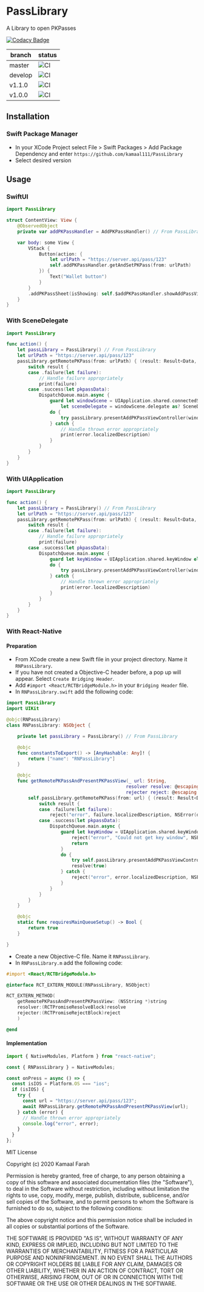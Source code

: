 # PassLibrary

A Library to open PKPasses

[![Codacy Badge](https://app.codacy.com/project/badge/Grade/93f62ad927354005bace45e6bff5346f)](https://www.codacy.com/manual/kamaal111/PassLibrary?utm_source=github.com&utm_medium=referral&utm_content=kamaal111/PassLibrary&utm_campaign=Badge_Grade)

| branch  | status                                                                                        |
| ------- | --------------------------------------------------------------------------------------------- |
| master  | ![CI](https://github.com/kamaal111/PassLibrary/workflows/CI/badge.svg?branch=master)          |
| develop | ![CI](https://github.com/kamaal111/PassLibrary/workflows/CI/badge.svg?branch=develop)         |
| v1.1.0  | ![CI](https://github.com/kamaal111/PassLibrary/workflows/CI/badge.svg?branch=release%2F1.1.0) |
| v1.0.0  | ![CI](https://github.com/kamaal111/PassLibrary/workflows/CI/badge.svg?branch=release%2F1.0.0) |

## Installation

### Swift Package Manager

- In your XCode Project select File > Swift Packages > Add Package Dependency and enter `https://github.com/kamaal111/PassLibrary`
- Select desired version

## Usage

### SwiftUI

```swift
import PassLibrary

struct ContentView: View {
    @ObservedObject
    private var addPKPassHandler = AddPKPassHandler() // From PassLibrary

    var body: some View {
        VStack {
            Button(action: {
                let urlPath = "https://server.api/pass/123"
                self.addPKPassHandler.getAndSetPKPass(from: urlPath)
            }) {
                Text("Wallet button")
            }
        }
        .addPKPassSheet(isShowing: self.$addPKPassHandler.showAddPassView, pass: self.addPKPassHandler.pass) // From PassLibrary
    }
}
```

### With SceneDelegate

```swift
import PassLibrary

func action() {
    let passLibrary = PassLibrary() // From PassLibrary
    let urlPath = "https://server.api/pass/123"
    passLibrary.getRemotePKPass(from: urlPath) { (result: Result<Data, Error>) in
        switch result {
        case .failure(let failure):
            // Handle failure appropriately
            print(failure)
        case .success(let pkpassData):
            DispatchQueue.main.async {
                guard let windowScene = UIApplication.shared.connectedScenes.first as? UIWindowScene,
                    let sceneDelegate = windowScene.delegate as? SceneDelegate else { return }
                do {
                    try passLibrary.presentAddPKPassViewController(window: sceneDelegate.window, pkpassData: pkpassData)
                } catch {
                    // Handle thrown error appropriately
                    print(error.localizedDescription)
                }
            }
        }
    }
}
```

### With UIApplication

```swift
import PassLibrary

func action() {
    let passLibrary = PassLibrary() // From PassLibrary
    let urlPath = "https://server.api/pass/123"
    passLibrary.getRemotePKPass(from: urlPath) { (result: Result<Data, Error>) in
        switch result {
        case .failure(let failure):
            // Handle failure appropriately
            print(failure)
        case .success(let pkpassData):
            DispatchQueue.main.async {
                guard let keyWindow = UIApplication.shared.keyWindow else { return }
                do {
                    try passLibrary.presentAddPKPassViewController(window: keyWindow, pkpassData: pkpassData)
                } catch {
                    // Handle thrown error appropriately
                    print(error.localizedDescription)
                }
            }
        }
    }
}
```

### With React-Native

#### Preparation

- From XCode create a new Swift file in your project directory. Name it `RNPassLibrary`.
- If you have not created a Objective-C header before, a pop up will appear. Select `Create Bridging Header`.
- Add `#import <React/RCTBridgeModule.h>` in your `Bridging Header` file.
- In `RNPassLibrary.swift` add the following code:

```swift
import PassLibrary
import UIKit

@objc(RNPassLibrary)
class RNPassLibrary: NSObject {

    private let passLibrary = PassLibrary() // From PassLibrary

    @objc
    func constantsToExport() -> [AnyHashable: Any]! {
        return ["name": "RNPassLibrary"]
    }

    @objc
    func getRemotePKPassAndPresentPKPassView(_ url: String,
                                            resolver resolve: @escaping RCTPromiseResolveBlock,
                                            rejecter reject: @escaping RCTPromiseRejectBlock) {
        self.passLibrary.getRemotePKPass(from: url) { (result: Result<Data, Error>) in
            switch result {
            case .failure(let failure):
                reject("error", failure.localizedDescription, NSError(domain: failure.localizedDescription, code: 400, userInfo: nil))
            case .success(let pkpassData):
                DispatchQueue.main.async {
                    guard let keyWindow = UIApplication.shared.keyWindow else {
                        reject("error", "Could not get key window", NSError(domain: "Could not get key window", code: 400, userInfo: nil))
                        return
                    }
                    do {
                        try self.passLibrary.presentAddPKPassViewController(window: keyWindow, pkpassData: pkpassData)
                        resolve(true)
                    } catch {
                        reject("error", error.localizedDescription, NSError(domain: error.localizedDescription, code: 400, userInfo: nil))
                    }
                }
            }
        }
    }

    @objc
    static func requiresMainQueueSetup() -> Bool {
        return true
    }

}
```

- Create a new Objective-C file. Name it `RNPassLibrary`.
- In `RNPassLibrary.m` add the following code:

```objectivec
#import <React/RCTBridgeModule.h>

@interface RCT_EXTERN_MODULE(RNPassLibrary, NSObject)

RCT_EXTERN_METHOD(
    getRemotePKPassAndPresentPKPassView: (NSString *)string
    resolver:(RCTPromiseResolveBlock)resolve
    rejecter:(RCTPromiseRejectBlock)reject
    )

@end
```

#### Implementation

```javascript
import { NativeModules, Platform } from "react-native";

const { RNPassLibrary } = NativeModules;

const onPress = async () => {
  const isIOS = Platform.OS === "ios";
  if (isIOS) {
    try {
      const url = "https://server.api/pass/123";
      await RNPassLibrary.getRemotePKPassAndPresentPKPassView(url);
    } catch (error) {
      // Handle thrown error appropriately
      console.log("error", error);
    }
  }
};
```

MIT License

Copyright (c) 2020 Kamaal Farah

Permission is hereby granted, free of charge, to any person obtaining a copy
of this software and associated documentation files (the "Software"), to deal
in the Software without restriction, including without limitation the rights
to use, copy, modify, merge, publish, distribute, sublicense, and/or sell
copies of the Software, and to permit persons to whom the Software is
furnished to do so, subject to the following conditions:

The above copyright notice and this permission notice shall be included in all
copies or substantial portions of the Software.

THE SOFTWARE IS PROVIDED "AS IS", WITHOUT WARRANTY OF ANY KIND, EXPRESS OR
IMPLIED, INCLUDING BUT NOT LIMITED TO THE WARRANTIES OF MERCHANTABILITY,
FITNESS FOR A PARTICULAR PURPOSE AND NONINFRINGEMENT. IN NO EVENT SHALL THE
AUTHORS OR COPYRIGHT HOLDERS BE LIABLE FOR ANY CLAIM, DAMAGES OR OTHER
LIABILITY, WHETHER IN AN ACTION OF CONTRACT, TORT OR OTHERWISE, ARISING FROM,
OUT OF OR IN CONNECTION WITH THE SOFTWARE OR THE USE OR OTHER DEALINGS IN THE
SOFTWARE.
